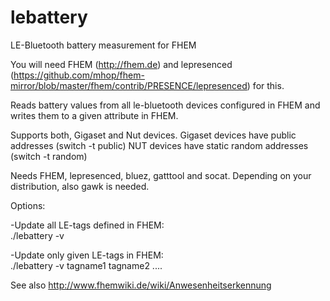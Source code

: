 # lebattery
LE-Bluetooth battery measurement for FHEM


You will need FHEM (http://fhem.de) and lepresenced (https://github.com/mhop/fhem-mirror/blob/master/fhem/contrib/PRESENCE/lepresenced) for this.

Reads battery values from all le-bluetooth devices configured in FHEM and writes them to a given attribute in FHEM.

Supports both, Gigaset and Nut devices.
Gigaset devices have public addresses (switch -t public)
NUT devices have static random addresses (switch -t random)

Needs FHEM, lepresenced, bluez, gatttool and socat. Depending on your distribution, also gawk is needed.

Options:

-Update all LE-tags defined in FHEM:<br>
./lebattery -v

-Update only given LE-tags in FHEM:<br>
./lebattery -v tagname1 tagname2 ....

See also http://www.fhemwiki.de/wiki/Anwesenheitserkennung
